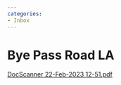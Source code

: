 ```yaml
---
categories:
- Inbox
---
```

# Bye Pass Road LA

[DocScanner 22-Feb-2023 12-51.pdf](../files/3b2ba819-907e-4d85-bc5b-ab5de7fc270b.pdf)